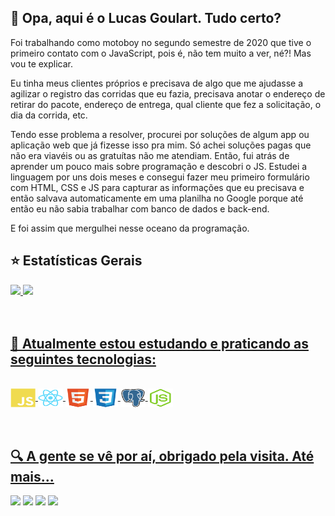 ## 👋 Opa, aqui é o Lucas Goulart. Tudo certo?
Foi trabalhando como motoboy no segundo semestre de 2020 que tive o primeiro contato com o JavaScript, pois é, não tem muito a ver, né?! Mas vou te explicar.

Eu tinha meus clientes próprios e precisava de algo que me ajudasse a agilizar o registro das corridas que eu fazia, precisava anotar o endereço de retirar do pacote, endereço de entrega, qual cliente que fez a solicitação, o dia da corrida, etc.

Tendo esse problema a resolver, procurei por soluções de algum app ou aplicação web que já fizesse isso pra mim. Só achei soluções pagas que não era viavéis ou as gratuítas não me atendiam. Então, fui atrás de aprender um pouco mais sobre programação e descobri o JS. Estudei a linguagem por uns dois meses e consegui fazer meu primeiro formulário com HTML, CSS e JS para capturar as informações que eu precisava e então salvava automaticamente em uma planilha no Google porque até então eu não sabia trabalhar com banco de dados e back-end.

E foi assim que mergulhei nesse oceano da programação.

## ⭐ Estatísticas Gerais
<div>
  <a href="https://github.com/glrtlucas">
  <img height="180em" src="https://github-readme-stats.vercel.app/api?username=glrtlucas&show_icons=true&theme=dark&include_all_commits=true&count_private=true"/>
  <img height="180em" src="https://github-readme-stats.vercel.app/api/top-langs/?username=glrtlucas&layout=compact&langs_count=7&theme=dark"/>
</div>
<br />
<br />
  
## 🌱 Atualmente estou estudando e praticando as seguintes tecnologias:
<div style="display: inline_block"><br>
  <img align="center" alt="Lucas-Js" height="30" width="40" src="https://raw.githubusercontent.com/devicons/devicon/master/icons/javascript/javascript-plain.svg">
  <img align="center" alt="Lucas-React" height="30" width="40" src="https://raw.githubusercontent.com/devicons/devicon/master/icons/react/react-original.svg">
  <img align="center" alt="Lucas-HTML" height="30" width="40" src="https://raw.githubusercontent.com/devicons/devicon/master/icons/html5/html5-original.svg">
  <img align="center" alt="Lucas-CSS" height="30" width="40" src="https://raw.githubusercontent.com/devicons/devicon/master/icons/css3/css3-original.svg">
  <img align="center" alt="Lucas-Postgresql" height="30" width="40" src="https://raw.githubusercontent.com/devicons/devicon/master/icons/postgresql/postgresql-original.svg">
  <img align="center" alt="Lucas-Node" height="30" width="40" src="https://raw.githubusercontent.com/devicons/devicon/master/icons/nodejs/nodejs-original.svg">
</div>
<br />
<br />
  
## 🔍 A gente se vê por aí, obrigado pela visita. Até mais...
  <a href="https://instagram.com/glrtlucas.js" target="_blank"><img src="https://img.shields.io/badge/-Instagram-%23E4405F?style=for-the-badge&logo=instagram&logoColor=white" target="_blank"></a>
 <a href="https://discord.gg/Lucas Goulart#1678" target="_blank"><img src="https://img.shields.io/badge/Discord-7289DA?style=for-the-badge&logo=discord&logoColor=white" target="_blank"></a> 
  <a href = "mailto:goulartlcs@gmail.com"><img src="https://img.shields.io/badge/-Gmail-ff0000?style=for-the-badge&logo=gmail&logoColor=white" target="_blank"></a>
  <a href="https://www.linkedin.com/in/glrtlucas" target="_blank"><img src="https://img.shields.io/badge/-LinkedIn-%230077B5?style=for-the-badge&logo=linkedin&logoColor=white" target="_blank"></a> 




